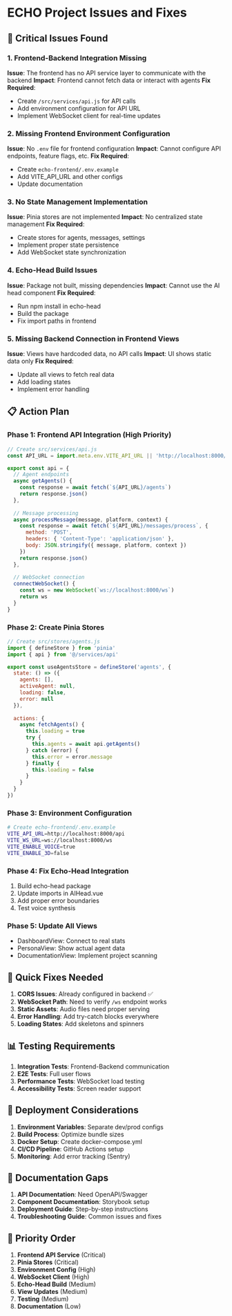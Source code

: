 # ECHO Project Issues and Fixes

## 🚨 Critical Issues Found

### 1. Frontend-Backend Integration Missing
**Issue**: The frontend has no API service layer to communicate with the backend
**Impact**: Frontend cannot fetch data or interact with agents
**Fix Required**:
- Create `/src/services/api.js` for API calls
- Add environment configuration for API URL
- Implement WebSocket client for real-time updates

### 2. Missing Frontend Environment Configuration
**Issue**: No `.env` file for frontend configuration
**Impact**: Cannot configure API endpoints, feature flags, etc.
**Fix Required**:
- Create `echo-frontend/.env.example`
- Add VITE_API_URL and other configs
- Update documentation

### 3. No State Management Implementation
**Issue**: Pinia stores are not implemented
**Impact**: No centralized state management
**Fix Required**:
- Create stores for agents, messages, settings
- Implement proper state persistence
- Add WebSocket state synchronization

### 4. Echo-Head Build Issues
**Issue**: Package not built, missing dependencies
**Impact**: Cannot use the AI head component
**Fix Required**:
- Run npm install in echo-head
- Build the package
- Fix import paths in frontend

### 5. Missing Backend Connection in Frontend Views
**Issue**: Views have hardcoded data, no API calls
**Impact**: UI shows static data only
**Fix Required**:
- Update all views to fetch real data
- Add loading states
- Implement error handling

## 📋 Action Plan

### Phase 1: Frontend API Integration (High Priority)
```javascript
// Create src/services/api.js
const API_URL = import.meta.env.VITE_API_URL || 'http://localhost:8000/api'

export const api = {
  // Agent endpoints
  async getAgents() {
    const response = await fetch(`${API_URL}/agents`)
    return response.json()
  },
  
  // Message processing
  async processMessage(message, platform, context) {
    const response = await fetch(`${API_URL}/messages/process`, {
      method: 'POST',
      headers: { 'Content-Type': 'application/json' },
      body: JSON.stringify({ message, platform, context })
    })
    return response.json()
  },
  
  // WebSocket connection
  connectWebSocket() {
    const ws = new WebSocket(`ws://localhost:8000/ws`)
    return ws
  }
}
```

### Phase 2: Create Pinia Stores
```javascript
// Create src/stores/agents.js
import { defineStore } from 'pinia'
import { api } from '@/services/api'

export const useAgentsStore = defineStore('agents', {
  state: () => ({
    agents: [],
    activeAgent: null,
    loading: false,
    error: null
  }),
  
  actions: {
    async fetchAgents() {
      this.loading = true
      try {
        this.agents = await api.getAgents()
      } catch (error) {
        this.error = error.message
      } finally {
        this.loading = false
      }
    }
  }
})
```

### Phase 3: Environment Configuration
```bash
# Create echo-frontend/.env.example
VITE_API_URL=http://localhost:8000/api
VITE_WS_URL=ws://localhost:8000/ws
VITE_ENABLE_VOICE=true
VITE_ENABLE_3D=false
```

### Phase 4: Fix Echo-Head Integration
1. Build echo-head package
2. Update imports in AIHead.vue
3. Add proper error boundaries
4. Test voice synthesis

### Phase 5: Update All Views
- DashboardView: Connect to real stats
- PersonaView: Show actual agent data
- DocumentationView: Implement project scanning

## 🔧 Quick Fixes Needed

1. **CORS Issues**: Already configured in backend ✅
2. **WebSocket Path**: Need to verify `/ws` endpoint works
3. **Static Assets**: Audio files need proper serving
4. **Error Handling**: Add try-catch blocks everywhere
5. **Loading States**: Add skeletons and spinners

## 📊 Testing Requirements

1. **Integration Tests**: Frontend-Backend communication
2. **E2E Tests**: Full user flows
3. **Performance Tests**: WebSocket load testing
4. **Accessibility Tests**: Screen reader support

## 🚀 Deployment Considerations

1. **Environment Variables**: Separate dev/prod configs
2. **Build Process**: Optimize bundle sizes
3. **Docker Setup**: Create docker-compose.yml
4. **CI/CD Pipeline**: GitHub Actions setup
5. **Monitoring**: Add error tracking (Sentry)

## 📝 Documentation Gaps

1. **API Documentation**: Need OpenAPI/Swagger
2. **Component Documentation**: Storybook setup
3. **Deployment Guide**: Step-by-step instructions
4. **Troubleshooting Guide**: Common issues and fixes

## 🎯 Priority Order

1. **Frontend API Service** (Critical)
2. **Pinia Stores** (Critical)
3. **Environment Config** (High)
4. **WebSocket Client** (High)
5. **Echo-Head Build** (Medium)
6. **View Updates** (Medium)
7. **Testing** (Medium)
8. **Documentation** (Low)
